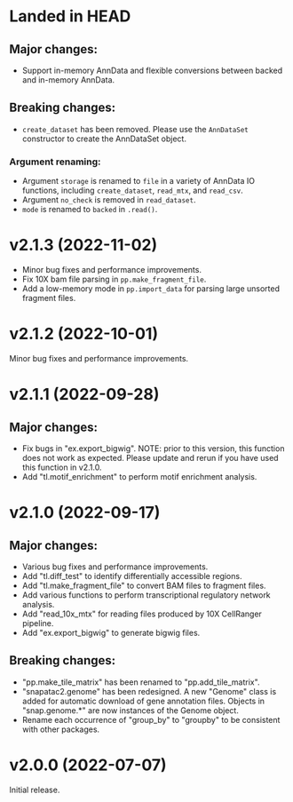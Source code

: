Landed in HEAD
===================

## Major changes:

- Support in-memory AnnData and flexible conversions between backed and in-memory
  AnnData.

## Breaking changes:

- `create_dataset` has been removed. Please use the `AnnDataSet` constructor to
  create the AnnDataSet object.

### Argument renaming:

- Argument `storage` is renamed to `file` in a variety of AnnData IO functions, including
   `create_dataset`, `read_mtx`, and `read_csv`.
- Argument `no_check` is removed in `read_dataset`.
- `mode` is renamed to `backed` in `.read()`.

v2.1.3 (2022-11-02)
===================

- Minor bug fixes and performance improvements.
- Fix 10X bam file parsing in `pp.make_fragment_file`.
- Add a low-memory mode in `pp.import_data` for parsing large unsorted fragment files.

v2.1.2 (2022-10-01)
===================

Minor bug fixes and performance improvements.

v2.1.1 (2022-09-28)
===================

## Major changes:

- Fix bugs in "ex.export_bigwig". NOTE: prior to this version, this function
  does not work as expected. Please update and rerun if you have used this function
  in v2.1.0.
- Add "tl.motif_enrichment" to perform motif enrichment analysis.

v2.1.0 (2022-09-17)
===================

## Major changes:

- Various bug fixes and performance improvements.
- Add "tl.diff_test" to identify differentially accessible regions.
- Add "tl.make_fragment_file" to convert BAM files to fragment files.
- Add various functions to perform transcriptional regulatory network analysis.
- Add "read_10x_mtx" for reading files produced by 10X CellRanger pipeline.
- Add "ex.export_bigwig" to generate bigwig files.

## Breaking changes:

- "pp.make_tile_matrix" has been renamed to "pp.add_tile_matrix".
- "snapatac2.genome" has been redesigned. A new "Genome" class is added for
  automatic download of gene annotation files. Objects in "snap.genome.*" are
  now instances of the Genome object.
- Rename each occurrence of "group_by" to "groupby" to be consistent with other
  packages.

v2.0.0 (2022-07-07)
===================

Initial release.